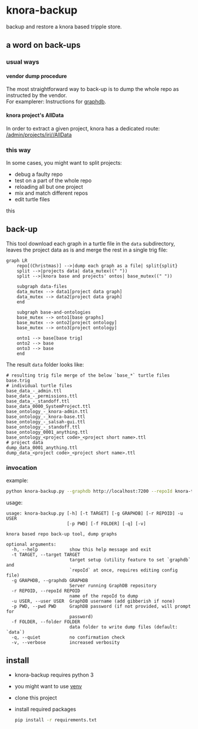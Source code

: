# knora-backup

backup and restore a knora based tripple store.

## a word on back-ups

### usual ways

#### vendor dump procedure

The most straightforward way to back-up is to dump the whole repo as instructed by the vendor.  
For examplerer: Instructions for [graphdb](http://graphdb.ontotext.com/documentation/free/backing-up-and-recovering-repo.html?highlight=dump).

#### knora project's AllData

In order to extract a given project, knora has a dedicated route: [/admin/projects/iri/<identifier>/AllData](https://docs.knora.org/paradox/03-apis/api-admin/projects.html#dump-project-data-)

### this way

In some cases, you might want to split projects:

- debug a faulty repo
- test on a part of the whole repo
- reloading all but one project
- mix and match different repos
- edit turtle files

this

## back-up

This tool download each graph in a turtle file in the `data` subdirectory, leaves the project data as is and merge the rest in a single trig file:

```mermaid
graph LR
	repo[(Christmas)] -->|dump each graph as a file| split{split}
    split -->|projects data| data_mutex((" "))
	split -->|knora base and projects' ontos| base_mutex((" "))

    subgraph data-files
    data_mutex --> data1[project data graph]
    data_mutex --> data2[project data graph]
    end

    subgraph base-and-ontologies
    base_mutex --> onto1[base graphs]
    base_mutex --> onto2[project ontology]
    base_mutex --> onto3[project ontology]

    onto1 --> base[base trig]
    onto2 --> base
    onto3 --> base
    end
```



The result `data` folder looks like:

```
# resulting trig file merge of the below `base_*` turtle files
base.trig
# individual turtle files
base_data_-_admin.ttl
base_data_-_permissions.ttl
base_data_-_standoff.ttl
base_data_0000_SystemProject.ttl
base_ontology_-_knora-admin.ttl
base_ontology_-_knora-base.ttl
base_ontology_-_salsah-gui.ttl
base_ontology_-_standoff.ttl
base_ontology_0001_anything.ttl
base_ontology_<project code>_<project short name>.ttl
# project data
dump_data_0001_anything.ttl
dump_data_<project code>_<project short name>.ttl
```

### invocation

example:

```bash
python knora-backup.py --graphdb http://localhost:7200 --repoId knora-test --user user
```

usage:

```
usage: knora-backup.py [-h] [-t TARGET] [-g GRAPHDB] [-r REPOID] -u USER
                       [-p PWD] [-f FOLDER] [-q] [-v]

knora based repo back-up tool, dump graphs

optional arguments:
  -h, --help            show this help message and exit
  -t TARGET, --target TARGET
                        target setup (utility feature to set `graphdb` and
                        `repoId` at once, requires editing config file)
  -g GRAPHDB, --graphdb GRAPHDB
                        Server running GraphDB repository
  -r REPOID, --repoId REPOID
                        name of the repoId to dump
  -u USER, --user USER  GraphDB username (add gibberish if none)
  -p PWD, --pwd PWD     GraphDB password (if not provided, will prompt for
                        password)
  -f FOLDER, --folder FOLDER
                        data folder to write dump files (default: `data`)
  -q, --quiet           no confirmation check
  -v, --verbose         increased verbosity
```

## install

- knora-backup requires python 3

- you might want to use [venv](https://docs.python.org/3/library/venv.html)

- clone this project

- install required packages

  ```bash
  pip install -r requirements.txt
  ```

  